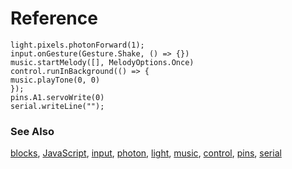 # Reference

```namespaces
light.pixels.photonForward(1);
input.onGesture(Gesture.Shake, () => {})
music.startMelody([], MelodyOptions.Once)
control.runInBackground(() => {
music.playTone(0, 0)
});
pins.A1.servoWrite(0)
serial.writeLine("");
```

### See Also

[blocks](/blocks), [JavaScript](/javascript), [input](/reference/input), [photon](/reference/photon), [light](/reference/light), [music](/reference/music), [control](/reference/control), [pins](/reference/pins), [serial](/reference/serial)
